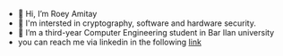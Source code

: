 - 👋 Hi, I’m Roey Amitay
- 👀 I'm intersted in cryptography, software and hardware security.
- 🌱 I’m a third-year Computer Engineering student in Bar Ilan university
- you can reach me via linkedin in the following [link]([url](https://il.linkedin.com/in/roey-amitay-389500192)https://il.linkedin.com/in/roey-amitay-389500192)
